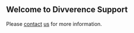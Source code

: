 ## Welcome to Divverence Support

Please [contact](mailto:jeannine.van.hoften@divverence.com) [us](http://www.divverence.com/) for more information.

